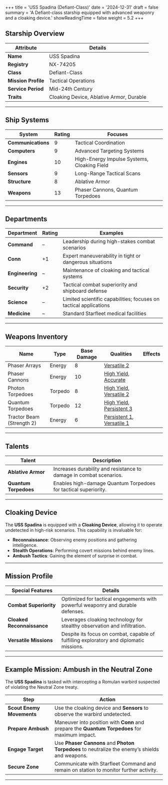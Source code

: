 +++
title = 'USS Spadina (Defiant-Class)'
date = '2024-12-31'
draft = false
summary = 'A Defiant-class starship equipped with advanced weaponry and a cloaking device.'
showReadingTime = false
weight = 5.2
+++

## Starship Overview

| **Attribute**        | **Details**                               |
|-----------------------|-------------------------------------------|
| **Name**             | USS Spadina                              |
| **Registry**         | NX-74205                                 |
| **Class**            | Defiant-Class                            |
| **Mission Profile**  | Tactical Operations                      |
| **Service Period**   | Mid-24th Century                         |
| **Traits**           | Cloaking Device, Ablative Armor, Durable |

---

## Ship Systems

| **System**          | **Rating** | **Focuses**                                                                   |
|----------------------|------------|-------------------------------------------------------------------------------|
| **Communications**   | 9          | Tactical Coordination                                                        |
| **Computers**        | 9          | Advanced Targeting Systems                                                   |
| **Engines**          | 10         | High-Energy Impulse Systems, Cloaking Field                                  |
| **Sensors**          | 9          | Long-Range Tactical Scans                                                    |
| **Structure**        | 8          | Ablative Armor                                                               |
| **Weapons**          | 13         | Phaser Cannons, Quantum Torpedoes                                            |

---

## Departments

| **Department**       | **Rating** | **Examples**                                                                 |
|-----------------------|------------|-------------------------------------------------------------------------------|
| **Command**           | –          | Leadership during high-stakes combat scenarios                              |
| **Conn**              | +1         | Expert maneuverability in tight or dangerous situations                     |
| **Engineering**       | –          | Maintenance of cloaking and tactical systems                                |
| **Security**          | +2         | Tactical combat superiority and shipboard defense                          |
| **Science**           | –          | Limited scientific capabilities; focuses on tactical applications          |
| **Medicine**          | –          | Standard Starfleet medical facilities                                       |

---

## Weapons Inventory

| **Name**                  | **Type**       | **Base Damage** | **Qualities**                                               | **Effects**                       |
|---------------------------|----------------|-----------------|-------------------------------------------------------------|-----------------------------------|
| Phaser Arrays             | Energy         | 8               | [Versatile 2](/rules/ship-weapons/#versatile)               |                                   |
| Phaser Cannons            | Energy         | 10              | [High Yield](/rules/ship-weapons/#high-yield), [Accurate](/rules/ship-weapons/#accurate) |                                   |
| Photon Torpedoes          | Torpedo        | 8               | [High Yield](/rules/ship-weapons/#high-yield), [Versatile 2](/rules/ship-weapons/#versatile) |                                   |
| Quantum Torpedoes         | Torpedo        | 12              | [High Yield](/rules/ship-weapons/#high-yield), [Persistent 3](/rules/ship-weapons/#persistent) |                                   |
| Tractor Beam (Strength 2) | Energy         | 6               | [Persistent 1](/rules/ship-weapons/#persistent), [Versatile 1](/rules/ship-weapons/#versatile) |                                   |

---

## Talents

| **Talent**               | **Description**                                                                                 |
|--------------------------|-------------------------------------------------------------------------------------------------|
| **Ablative Armor**       | Increases durability and resistance to damage in combat scenarios.                             |
| **Quantum Torpedoes**    | Enables high-damage Quantum Torpedoes for tactical superiority.                                |

---

## Cloaking Device

The **USS Spadina** is equipped with a **Cloaking Device**, allowing it to operate undetected in high-risk scenarios. This capability is invaluable for:

- **Reconnaissance**: Observing enemy positions and gathering intelligence.  
- **Stealth Operations**: Performing covert missions behind enemy lines.  
- **Ambush Tactics**: Gaining the element of surprise in combat.

---

## Mission Profile

| **Special Features**       | **Details**                                                                                   |
|-----------------------------|-----------------------------------------------------------------------------------------------|
| **Combat Superiority**      | Optimized for tactical engagements with powerful weaponry and durable defenses.               |
| **Cloaked Reconnaissance**  | Leverages cloaking technology for stealthy observation and infiltration.                      |
| **Versatile Missions**      | Despite its focus on combat, capable of fulfilling exploratory and diplomatic missions.        |

---

## Example Mission: Ambush in the Neutral Zone

The **USS Spadina** is tasked with intercepting a Romulan warbird suspected of violating the Neutral Zone treaty.

| **Step**                  | **Action**                                                                                   |
|---------------------------|-----------------------------------------------------------------------------------------------|
| **Scout Enemy Movements** | Use the cloaking device and **Sensors** to observe the warbird undetected.                    |
| **Prepare Ambush**        | Maneuver into position with **Conn** and prepare the **Quantum Torpedoes** for maximum impact.|
| **Engage Target**         | Use **Phaser Cannons** and **Photon Torpedoes** to neutralize the enemy’s shields and weapons.|
| **Secure Zone**           | Communicate with Starfleet Command and remain on station to monitor further activity.         |

---